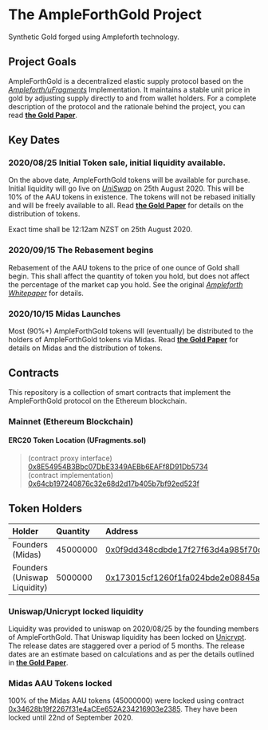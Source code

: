 # The AmpleForthGold Project  

Synthetic Gold forged using Ampleforth technology.

## Project Goals
AmpleForthGold is a decentralized elastic supply protocol based on the [*Ampleforth/uFragments*](https://github.com/ampleforth/uFragments) Implementation. It maintains a stable unit price in gold by adjusting supply directly to and from wallet holders. For a complete description of the protocol and the rationale behind the project, you can read [**the Gold Paper**](https://raw.githubusercontent.com/AmpleForthGold/AmpleForthGold/master/TheGoldPaper.pdf).

## Key Dates
### 2020/08/25 Initial Token sale, initial liquidity available.
On the above date, AmpleForthGold tokens will be available for purchase. Initial liquidity will go live on [*UniSwap*](https://uniswap.org/) on 25th August 2020. This will be 10% of the AAU tokens in existence. The tokens will not be rebased initially and will be freely available to all. Read [**the Gold Paper**](https://raw.githubusercontent.com/AmpleForthGold/AmpleForthGold/master/TheGoldPaper.pdf) for details on the distribution of tokens. 

Exact time shall be 12:12am NZST on 25th August 2020.

### 2020/09/15 The Rebasement begins
Rebasement of the AAU tokens to the price of one ounce of Gold shall begin. This shall affect the quantity of token you hold, but does not affect the percentage of the market cap you hold. See the original [*Ampleforth Whitepaper*](https://www.ampleforth.org/papers/) for details.
### 2020/10/15 Midas Launches
Most (90%+) AmpleForthGold tokens will (eventually) be distributed to the holders of AmpleForthGold tokens via Midas. Read [**the Gold Paper**](https://raw.githubusercontent.com/AmpleForthGold/AmpleForthGold/master/TheGoldPaper.pdf) for details on Midas and the distribution of tokens.   

## Contracts
This repository is a collection of smart contracts that implement the AmpleForthGold protocol on the Ethereum blockchain.
### Mainnet (Ethereum Blockchain)
#### ERC20 Token Location (UFragments.sol)
> (contract proxy interface) [0x8E54954B3Bbc07DbE3349AEBb6EAFf8D91Db5734](https://etherscan.io/address/0x8E54954B3Bbc07DbE3349AEBb6EAFf8D91Db5734)<br>
> (contract implementation) [0x64cb197240876c32e68d2d17b405b7bf92ed523f](https://etherscan.io/address/0x64cb197240876c32e68d2d17b405b7bf92ed523f)

## Token Holders
|Holder|Quantity|Address|
|:---|:---|:---|
|Founders (Midas)|45000000| [	0x0f9dd348cdbde17f27f63d4a985f70c2e2beedd5](https://etherscan.io/token/0x8E54954B3Bbc07DbE3349AEBb6EAFf8D91Db5734?a=0x0f9dd348cdbde17f27f63d4a985f70c2e2beedd5)|
|Founders (Uniswap Liquidity) |5000000| [	0x173015cf1260f1fa024bde2e08845aed61c99e3b](https://etherscan.io/token/0x8E54954B3Bbc07DbE3349AEBb6EAFf8D91Db5734?a=0x173015cf1260f1fa024bde2e08845aed61c99e3b)|

### Uniswap/Unicrypt locked liquidity
Liquidity was provided to uniswap on 2020/08/25 by the founding members of AmpleForthGold. That Uniswap liquidity has been locked on [Unicrypt](https://unicrypt.network/uniswap-browser/pair/0x2d0C51C1282c31d71F035E15770f3214e20F6150). The release dates are staggered over a period of 5 months. The release dates are an estimate based on calculations and as per the details outlined in [**the Gold Paper**](https://raw.githubusercontent.com/AmpleForthGold/AmpleForthGold/master/TheGoldPaper.pdf).

### Midas AAU Tokens locked 
100% of the Midas AAU tokens (45000000) were locked using contract [0x34628b19f2267f31e4aCEe652A234216903e2385](https://etherscan.io/address/0x34628b19f2267f31e4acee652a234216903e2385#code). They have been locked until 22nd of September 2020.


